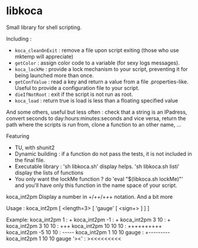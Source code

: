 libkoca
=======

Small library for shell scripting.

Including :
* `koca_cleanOnExit` : remove a file upon script exiting (those who use mktemp will appreciate)
* `getColor` : assign color code to a variable (for sexy logs messages).
* `koca_lockMe` : provide a lock mechanism to your script, preventing it for being launched more than once.
* `getConfValue` : read a key and return a value from a file .properties-like. Useful to provide a configuration file to your script.
* `dieIfNotRoot` : exit if the script is not run as root.
* `koca_load` : return true is load is less than a floating specified value

And some others, useful but less often : check that a string is an IPadress, convert seconds to day:hours:minutes:seconds and vice versa, return the path where the scripts is run from, clone a function to an other name, ...

Featuring 
* TU, with shunit2
* Dynamic building : if a function do not pass the tests, it is not included in the final file.
* Executable library : 'sh libkoca.sh' display helps. 'sh libkoca.sh listi' display the lists of functions
* You only want the lockMe function ? do 'eval "$(libkoca.sh lockMe)"' and you'll have only this function in the name space of your script.

koca_int2pm
	Display a number in +/++/+++ notation. And a bit more

Usage :
	koca_int2pm <value> <max> [ <length=3> [ 'gauge' [ <sign+><sign-> ] ] ] 

Example:
	koca_int2pm 1 : +
	koca_int2pm -1 : +
	koca_int2pm 3 10 : +
	koca_int2pm 3 10 10 : +++
	koca_int2pm 10 10 10 : ++++++++++
	koca_int2pm -5 10 10 : -----
	koca_int2pm 1 10 10 gauge : +---------
	koca_int2pm 1 10 10 gauge '><' : ><<<<<<<<<
